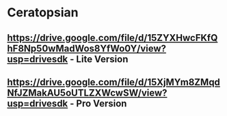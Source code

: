 # Ceratopsian
## https://drive.google.com/file/d/15ZYXHwcFKfQhF8Np50wMadWos8YfWo0Y/view?usp=drivesdk - Lite Version
## https://drive.google.com/file/d/15XjMYm8ZMqdNfJZMakAU5oUTLZXWcwSW/view?usp=drivesdk - Pro Version
